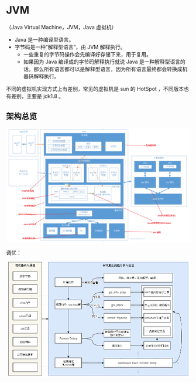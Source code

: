 # JVM

（Java Virtual Machine，JVM，Java 虚拟机）

- Java 是一种编译型语言。
- 字节码是一种”解释型语言“，由 JVM 解释执行。
	- 一些重复的字节码操作会先编译好存储下来，用于复用。
	- 如果因为 Java 编译成的字节码解释执行就说 Java 是一种解释型语言的话，那么所有语言都可以是解释型语言，因为所有语言最终都会转换成机器码解释执行。


不同的虚拟机实现方式上有差别，常见的虚拟机是 sun 的 HotSpot ，不同版本也有差别，主要是 jdk1.8 。

## 架构总览

![java-jvm-overview](images/基本概念/java-jvm-overview-1726195164924-4.png)

调优：

![image-20240913104108627](images/基本概念/image-20240913104108627.png)